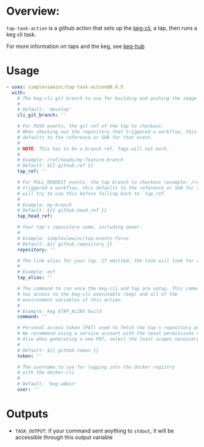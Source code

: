 # Overview: 
`tap-task-action` is a github action that sets up the [keg-cli](https://github.com/simpleviewinc/keg-cli), a tap, then runs a keg cli task. 

For more information on taps and the keg, see [keg-hub](https://github.com/simpleviewinc/keg-hub)

# Usage

```yml
- uses: simpleviewinc/tap-task-action@0.0.5
  with:
    # The keg-cli git branch to use for building and pushing the image.
    #
    # Default: 'develop'
    cli_git_branch: ''

    # For PUSH events, the git ref of the tap to checkout.
    # When checking out the repository that triggered a workflow, this 
    # defaults to the reference or SHA for that event. 
    # 
    # NOTE: This has to be a branch ref. Tags will not work.
    #
    # Example: /ref/heads/my-feature-branch
    # Default: ${{ github.ref }}
    tap_ref: ''

    # For PULL_REQUEST events, the tap branch to checkout (example: /ref/heads/my-feature-branch). When checking out the repository that
    # triggered a workflow, this defaults to the reference or SHA for that event. `tap-task-action` 
    # will try to use this before falling back to `tap_ref`
    # 
    # Example: my-branch
    # Default: ${{ github.head_ref }}
    tap_head_ref:

    # Your tap's repository name, including owner. 
    #
    # Example: simpleviewinc/tap-events-force
    # Default: ${{ github.repository }}
    repository: ''

    # The link alias for your tap. If omitted, the task will look for an alias in your tap's config file (e.g tap.js(on))
    # 
    # Example: evf
    tap_alias: ''

    # The command to run once the keg-cli and tap are setup. This command
    # has access to the keg-cli executable (keg) and all of the 
    # environment variables of this action.
    #
    # Example: keg $TAP_ALIAS build
    command: ''

    # Personal access token (PAT) used to fetch the tap's repository and push its image. 
    # We recommend using a service account with the least permissions necessary.
    # Also when generating a new PAT, select the least scopes necessary.
    #
    # Default: ${{ github.token }}
    token: ''

    # The username to use for logging into the docker registry 
    # with the docker-cli
    #
    # Default: 'keg-admin'
    user: ''
```

# Outputs
* `TASK_OUTPUT`: if your command sent anything to `stdout`, it will be accessible through this output variable
